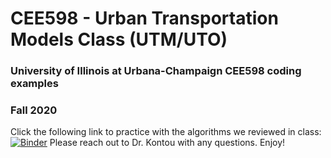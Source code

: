 # CEE598 - Urban Transportation Models Class (UTM/UTO)
### University of Illinois at Urbana-Champaign CEE598 coding examples
### Fall 2020
Click the following link to practice with the algorithms we reviewed in class:[![Binder](https://mybinder.org/badge_logo.svg)](https://mybinder.org/v2/gh/ekontou/CEE201/master)
Please reach out to Dr. Kontou with any questions.
Enjoy!

